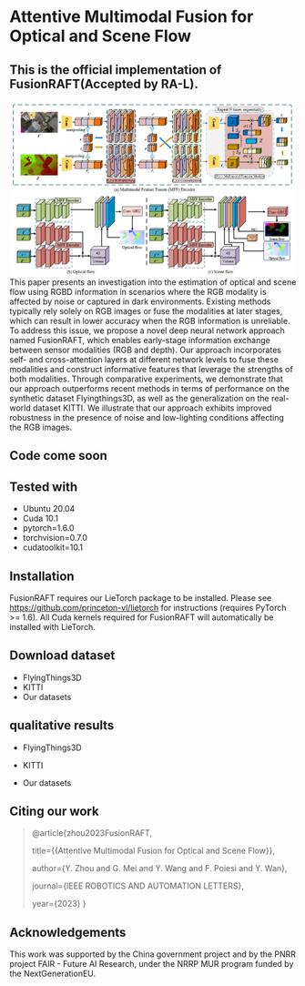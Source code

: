 
# Attentive Multimodal Fusion for Optical and Scene Flow
## This is the official implementation of FusionRAFT(Accepted by RA-L).
![](images/block_diagram.png)
This paper presents an investigation into the estimation of optical and scene flow using RGBD information in scenarios where the RGB modality is affected by noise or captured in dark environments. Existing methods typically rely solely on RGB images or fuse the modalities at later stages, which can result in lower accuracy when the RGB information is unreliable. To address this issue, we propose a novel deep neural network approach named FusionRAFT, which enables early-stage information exchange between sensor modalities (RGB and depth). Our approach incorporates self- and cross-attention layers at different network levels to fuse these modalities and construct informative features that leverage the strengths of both modalities. Through comparative experiments, we demonstrate that our approach outperforms recent methods in terms of performance on the synthetic dataset Flyingthings3D, as well as the generalization on the real-world dataset KITTI. We illustrate that our approach exhibits improved robustness in the presence of noise and low-lighting conditions affecting the RGB images.
## Code come soon
## Tested with
* Ubuntu 20.04
* Cuda 10.1
* pytorch=1.6.0
* torchvision=0.7.0
* cudatoolkit=10.1
## Installation
FusionRAFT requires our LieTorch package to be installed. Please see https://github.com/princeton-vl/lietorch for instructions (requires PyTorch >= 1.6). All Cuda kernels required for FusionRAFT will automatically be installed with LieTorch.
## Download dataset
* FlyingThings3D
* KITTI
* Our datasets
## qualitative results 
* FlyingThings3D

* KITTI
* Our datasets
## Citing our work
<blockquote>
@article{zhou2023FusionRAFT,

  title={{Attentive Multimodal Fusion for Optical and Scene Flow}},

  author={Y. Zhou and G. Mei and Y. Wang and F. Poiesi and Y. Wan},

  journal={IEEE ROBOTICS AND AUTOMATION LETTERS},

  year={2023}
}
</blockquote>

## Acknowledgements
This work was supported by the China government project and by the PNRR project FAIR - Future AI Research, under the NRRP MUR program funded by the NextGenerationEU.
